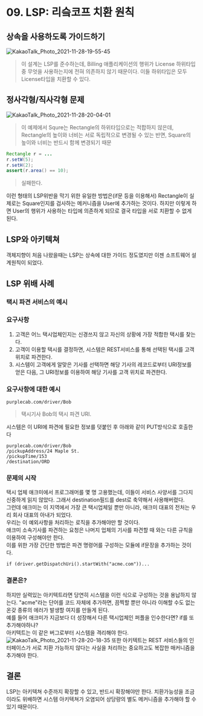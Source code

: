 # 09. LSP: 리슼코프 치환 원칙

## 상속을 사용하도록 가이드하기
![KakaoTalk_Photo_2021-11-28-19-55-45](https://user-images.githubusercontent.com/60125719/143764966-caa20940-c896-4b3b-bdd3-256db3116f80.jpeg)
> 이 설계는 LSP를 준수하는데, Billing 애플리케이션의 행위가 License 하위타입 중 무엇을 사용하는지에 전혀 의존하지 않기 때문이다. 이들 하위타입은 모두 License타입을 치환할 수 있다.

## 정사각형/직사각형 문제
![KakaoTalk_Photo_2021-11-28-20-04-01](https://user-images.githubusercontent.com/60125719/143765184-a557d583-3956-446c-b6bd-8ed87867a913.jpeg)
> 이 예제에서 Squre는 Rectangle의 하위타입으로는 적합하지 않은데, Rectangle의 높이와 너비는 서로 독립적으로 변경될 수 있는 반면, Square의 높이와 너비는 반드시 함께 변경되기 때문

```Java
Rectangle r = ...
r.setW(5);
r.setH(2);
assert(r.area() == 10);
```
> 실패한다.  

이런 형태의 LSP위반을 막기 위한 유일한 방법은(if문 등을 이용해서) Rectangle이 실제로는 Square인지를 검사하는 메커니즘을 User에 추가하는 것이다. 하지만 이렇게 하면 User의 행위가 사용하는 타입에 의존하게 되므로 결국 타입을 서로 치환할 수 없게 된다.

## LSP와 아키텍쳐
객체지향이 처음 나왔을때는 LSP는 상속에 대한 가이드 정도였지만 이젠 소프트웨어 설계원칙이 되었다.

## LSP 위배 사례
### 택시 파견 서비스의 예시
### 요구사항
1. 고객은 어느 택시업체인지는 신경쓰지 않고 자신의 상황에 가장 적합한 택시를 찾는다.
2. 고객이 이용할 택시를 결정하면, 시스템은 REST서비스를 통해 선택된 택시를 고객 위치로 파견한다.
3. 시스템이 고객에게 알맞은 기사를 선택하면 해당 기사의 레코드로부터 URI정보를 얻은 다음, 그 URI정보를 이용하여 해당 기사를 고객 위치로 파견한다.
### 요구사항에 대한 예시
```
purplecab.com/driver/Bob
```
> 택시기사 Bob의 택시 파견 URI.  

시스템은 이 URI에 파견에 필요한 정보를 덧붙인 후 아래와 같이 PUT방식으로 호출한다
```
purplecab.com/driver/Bob
/pickupAddress/24 Maple St.
/pickupTime/153
/destination/ORD
```
### 문제의 시작
택시 업체 애크미에서 프로그래머를 몇 명 고용했는데, 이들이 서비스 사양서를 그다지 신중하게 읽지 않았다. 그래서 destination필드를 dest로 축약해서 사용해버렸다.  
그런데 애크미는 이 지역에서 가장 큰 택시업체일 뿐만 아니라, 애크미 대표의 전처는 우리 회사 대표의 아내가 되었다.  
우리는 이 예외사항을 처리하는 로직을 추가해야만 할 것이다.  
애크미 소속기사를 파견하는 요청은 나머지 업체의 기사를 파견할 때 와는 다른 규칙을 이용하여 구성해야만 한다.  
이를 위한 가장 간단한 방법은 파견 명령어를 구성하는 모듈에 if문장을 추가하는 것이다.
```
if (driver.getDispatchUri().startWith("acme.com"))...
```
### 결론은?
하지만 실력있는 아키텍트라면 당연히 시스템을 이런 식으로 구성하는 것을 용납하지 않는다. "acme"라는 단어를 코드 자체에 추가하면, 끔찍할 뿐만 아니라 이해할 수도 없는 온갖 종류의 에러가 발생할 여지를 만들게 된다.  
예를 들어 애크미가 지금보다 더 성장해서 다른 택시업체인 퍼플을 인수한다면? if를 또 추가해야하나?  
아키텍트는 이 같은 버그로부터 시스템을 격리해야 한다. 
![KakaoTalk_Photo_2021-11-28-20-18-35](https://user-images.githubusercontent.com/60125719/143765607-269ad8e5-b759-40d3-bf0f-cc05b4b70916.jpeg)
또한 아키텍트는 REST 서비스들의 인터페이스가 서로 치환 가능하지 않다는 사실을 처리하는 중요하고도 복잡한 매커니즘을 추가해야 한다.

## 결론
LSP는 아키텍쳐 수준까지 확장할 수 있고, 반드시 확장해야만 한다. 치환가능성을 조금이라도 위배하면 시스템 아키텍쳐가 오염되어 상당량의 별도 메커니즘을 추가해야 할 수 있기 때문이다.















































